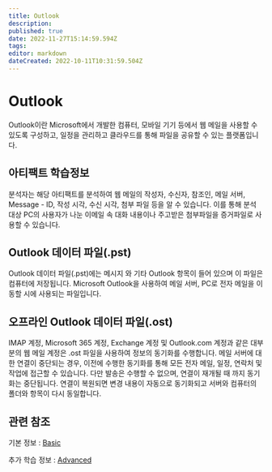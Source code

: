 ```yaml
---
title: Outlook
description: 
published: true
date: 2022-11-27T15:14:59.594Z
tags: 
editor: markdown
dateCreated: 2022-10-11T10:31:59.504Z
---
```


# Outlook

Outlook이란 Microsoft에서 개발한 컴퓨터, 모바일 기기 등에서 웹 메일을 사용할 수 있도록 구성하고, 일정을 관리하고 클라우드를 통해 파일을 공유할 수 있는 플랫폼입니다.

## 아티팩트 학습정보
분석자는 해당 아티팩트를 분석하여 웹 메일의 작성자, 수신자, 참조인, 메일 서버, Message - ID, 작성 시각, 수신 시각, 첨부 파일 등을 알 수 있습니다. 이를 통해 분석 대상 PC의 사용자가 나눈 이메일 속 대화 내용이나 주고받은 첨부파일을 증거파일로 사용할 수 있습니다.

## Outlook 데이터 파일(.pst)

Outlook 데이터 파일(.pst)에는 메시지 와 기타 Outlook 항목이 들어 있으며 이 파일은 컴퓨터에 저장됩니다. Microsoft Outlook을 사용하여 메일 서버, PC로 전자 메일을 이동할 시에 사용되는 파일입니다.

## 오프라인 Outlook 데이터 파일(.ost)

IMAP 계정, Microsoft 365 계정, Exchange 계정 및 Outlook.com 계정과 같은 대부분의 웹 메일 계정은 .ost 파일을 사용하여 정보의 동기화를 수행합니다. 메일 서버에 대한 연결이 중단되는 경우, 이전에 수행한 동기화를 통해 모든 전자 메일, 일정, 연락처 및 작업에 접근할 수 있습니다. 다만 발송은 수행할 수 없으며, 연결이 재개될 때 까지 동기화는 중단됩니다. 연결이 복원되면 변경 내용이 자동으로 동기화되고 서버와 컴퓨터의 폴더와 항목이 다시 동일합니다.

## 관련 참조
기본 정보 : [Basic](/ko/Artifact/Outlook/Basic)

추가 학습 정보 : [Advanced](/ko/Artifact/Outlook/Advanced)